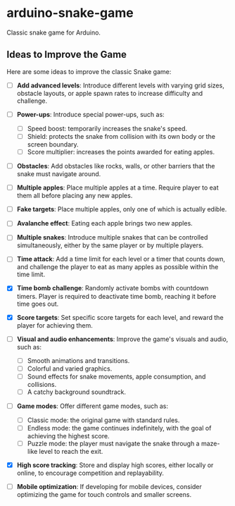 # arduino-snake-game
Classic snake game for Arduino.

## Ideas to Improve the Game
Here are some ideas to improve the classic Snake game:

* [ ] **Add advanced levels**: Introduce different levels with varying grid sizes, obstacle layouts, or apple spawn rates to increase difficulty and challenge.

* [ ] **Power-ups**: Introduce special power-ups, such as:
	* [ ] Speed boost: temporarily increases the snake's speed.
	* [ ] Shield: protects the snake from collision with its own body or the screen boundary.
	* [ ] Score multiplier: increases the points awarded for eating apples.

* [ ] **Obstacles**: Add obstacles like rocks, walls, or other barriers that the snake must navigate around.

* [ ] **Multiple apples**: Place multiple apples at a time. Require player to eat them all before placing any new apples.

* [ ] **Fake targets**: Place multiple apples, only one of which is actually edible.

* [ ] **Avalanche effect**: Eating each apple brings two new apples.

* [ ] **Multiple snakes**: Introduce multiple snakes that can be controlled simultaneously, either by the same player or by multiple players.

* [ ] **Time attack**: Add a time limit for each level or a timer that counts down, and challenge the player to eat as many apples as possible within the time limit.

* [x] **Time bomb challenge**: Randomly activate bombs with countdown timers. Player is required to deactivate time bomb, reaching it before time goes out.

* [x] **Score targets**: Set specific score targets for each level, and reward the player for achieving them.

* [ ] **Visual and audio enhancements**: Improve the game's visuals and audio, such as:
	* [ ] Smooth animations and transitions.
	* [ ] Colorful and varied graphics.
	* [ ] Sound effects for snake movements, apple consumption, and collisions.
	* [ ] A catchy background soundtrack.

* [ ] **Game modes**: Offer different game modes, such as:
	* [ ] Classic mode: the original game with standard rules.
	* [ ] Endless mode: the game continues indefinitely, with the goal of achieving the highest score.
	* [ ] Puzzle mode: the player must navigate the snake through a maze-like level to reach the exit.

* [x] **High score tracking**: Store and display high scores, either locally or online, to encourage competition and replayability.

* [ ] **Mobile optimization**: If developing for mobile devices, consider optimizing the game for touch controls and smaller screens.
